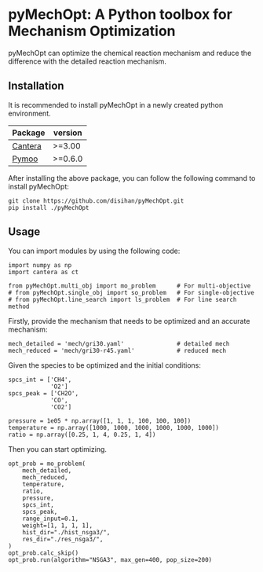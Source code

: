 # pyMechOpt: A Python toolbox for Mechanism Optimization

pyMechOpt can optimize the chemical reaction mechanism and reduce the difference with the detailed reaction mechanism.

## Installation

It is recommended to install pyMechOpt in a newly created python environment.

| Package                         | version  |
| ------------------------------- | -------- |
| [Cantera](https://cantera.org/) | \>=3.00  |
| [Pymoo](https://pymoo.org/)     | \>=0.6.0 |

After installing the above package, you can follow the following command to install pyMechOpt:

    git clone https://github.com/disihan/pyMechOpt.git
    pip install ./pyMechOpt

## Usage

You can import modules by using the following code:

    import numpy as np
    import cantera as ct

    from pyMechOpt.multi_obj import mo_problem      # For multi-objective
    # from pyMechOpt.single_obj import so_problem   # For single-objective
    # from pyMechOpt.line_search import ls_problem  # For line search method

Firstly, provide the mechanism that needs to be optimized and an accurate mechanism:

    mech_detailed = 'mech/gri30.yaml'               # detailed mech
    mech_reduced = 'mech/gri30-r45.yaml'            # reduced mech

Given the species to be optimized and the initial conditions:

    spcs_int = ['CH4',
                'O2']
    spcs_peak = ['CH2O',
                'CO',
                'CO2']

    pressure = 1e05 * np.array([1, 1, 1, 100, 100, 100])
    temperature = np.array([1000, 1000, 1000, 1000, 1000, 1000])
    ratio = np.array([0.25, 1, 4, 0.25, 1, 4])

Then you can start optimizing.

    opt_prob = mo_problem(
        mech_detailed,
        mech_reduced,
        temperature,
        ratio,
        pressure,
        spcs_int,
        spcs_peak,
        range_input=0.1,
        weight=[1, 1, 1, 1],
        hist_dir="./hist_nsga3/",
        res_dir="./res_nsga3/",
    )
    opt_prob.calc_skip()
    opt_prob.run(algorithm="NSGA3", max_gen=400, pop_size=200)
